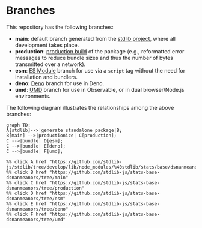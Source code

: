 <!--

@license Apache-2.0

Copyright (c) 2022 The Stdlib Authors.

Licensed under the Apache License, Version 2.0 (the "License");
you may not use this file except in compliance with the License.
You may obtain a copy of the License at

    http://www.apache.org/licenses/LICENSE-2.0

Unless required by applicable law or agreed to in writing, software
distributed under the License is distributed on an "AS IS" BASIS,
WITHOUT WARRANTIES OR CONDITIONS OF ANY KIND, either express or implied.
See the License for the specific language governing permissions and
limitations under the License.

-->

# Branches

This repository has the following branches:

-   **main**: default branch generated from the [stdlib project][stdlib-url], where all development takes place.
-   **production**: [production build][production-url] of the package (e.g., reformatted error messages to reduce bundle sizes and thus the number of bytes transmitted over a network).
-   **esm**: [ES Module][esm-url] branch for use via a `script` tag without the need for installation and bundlers.
-   **deno**: [Deno][deno-url] branch for use in Deno.
-   **umd**: [UMD][umd-url] branch for use in Observable, or in dual browser/Node.js environments.

The following diagram illustrates the relationships among the above branches:

```mermaid
graph TD;
A[stdlib]-->|generate standalone package|B;
B[main] -->|productionize| C[production];
C -->|bundle| D[esm];
C -->|bundle| E[deno];
C -->|bundle| F[umd];

%% click A href "https://github.com/stdlib-js/stdlib/tree/develop/lib/node_modules/%40stdlib/stats/base/dsnanmeanors"
%% click B href "https://github.com/stdlib-js/stats-base-dsnanmeanors/tree/main"
%% click C href "https://github.com/stdlib-js/stats-base-dsnanmeanors/tree/production"
%% click D href "https://github.com/stdlib-js/stats-base-dsnanmeanors/tree/esm"
%% click E href "https://github.com/stdlib-js/stats-base-dsnanmeanors/tree/deno"
%% click F href "https://github.com/stdlib-js/stats-base-dsnanmeanors/tree/umd"
```

[stdlib-url]: https://github.com/stdlib-js/stdlib/tree/develop/lib/node_modules/%40stdlib/stats/base/dsnanmeanors
[production-url]: https://github.com/stdlib-js/stats-base-dsnanmeanors/tree/production
[deno-url]: https://github.com/stdlib-js/stats-base-dsnanmeanors/tree/deno
[umd-url]: https://github.com/stdlib-js/stats-base-dsnanmeanors/tree/umd
[esm-url]: https://github.com/stdlib-js/stats-base-dsnanmeanors/tree/esm